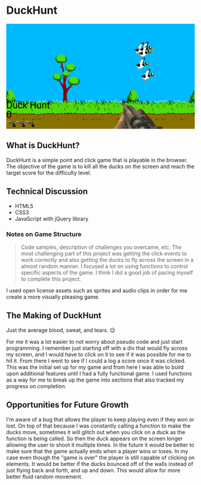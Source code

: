 # DuckHunt

![Duck hunt image](./images/screenshot.png)

## What is DuckHunt?

DuckHunt is a simple point and click game that is playable in the browser. The objective of the game is to 
kill all the ducks on the screen and reach the target score for the difficulty level. 

## Technical Discussion

- HTML5
- CSS3
- JavaScript with jQuery library

### Notes on Game Structure

> Code samples, description of challenges you overcame, etc.
The most challenging part of this project was getting the click events to work correctly and also getting the ducks to fly across the screen in a almost random manner. I focused a lot on using functions to control specific aspects of the game. I think I did a good job of pacing myself to complete this project. 

I used open license assets such as sprites and audio clips in order for me create a more visually pleasing game.

## The Making of DuckHunt

Just the average blood, sweat, and tears. 😌

For me it was a lot easier to not worry about pseudo code and just start programming. I remember just starting off with a div that would fly across my screen, and I would have to click on it to see if it was possible for me to hit it. From there I went to see if I could a log a score once it was clicked. This was the initial set up for my game and from here I was able to build upon additional features until I had a fully functional game. I used functions as a way for me to break up the game into sections that also tracked my progress on completion. 

## Opportunities for Future Growth
I'm aware of a bug that allows the player to keep playing even if they won or lost. On top of that because I was constantly calling a function to make the ducks move, sometimes it will glitch out when you click on a duck as the function is being called. So then the duck appears on the screen longer allowing the user to shoot it multiple times. In the future it would be better to make sure that the game actually ends when a player wins or loses. In my case even though the "game is over" the player is still capable of clicking on elements. It would be better if the ducks bounced off of the walls instead of just flying back and forth, and up and down. This would allow for more better fluid random movement. 
